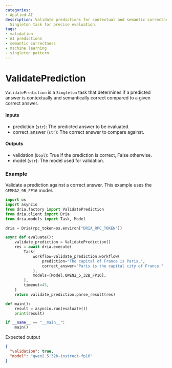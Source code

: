 ```yaml
---
categories:
- Applied AI
description: Validate predictions for contextual and semantic correctness using a
  Singleton task for precise evaluation.
tags:
- validation
- AI predictions
- semantic correctness
- machine learning
- singleton pattern
---
```


# ValidatePrediction

`ValidatePrediction` is a `Singleton` task that determines if a predicted answer is contextually and semantically correct compared to a given correct answer.

#### Inputs
- prediction (`str`): The predicted answer to be evaluated.
- correct_answer (`str`): The correct answer to compare against.

#### Outputs
- validation (`bool`): True if the prediction is correct, False otherwise.
- model (`str`): The model used for validation.

### Example

Validate a prediction against a correct answer. This example uses the `GEMMA2_9B_FP16` model.

```python
import os
import asyncio
from dria.factory import ValidatePrediction
from dria.client import Dria
from dria.models import Task, Model

dria = Dria(rpc_token=os.environ["DRIA_RPC_TOKEN"])

async def evaluate():
    validate_prediction = ValidatePrediction()
    res = await dria.execute(
        Task(
            workflow=validate_prediction.workflow(
                prediction="The capital of France is Paris.",
                correct_answer="Paris is the capital city of France."
            ),
            models=[Model.QWEN2_5_32B_FP16],
        ),
        timeout=45,
    )
    return validate_prediction.parse_result(res)

def main():
    result = asyncio.run(evaluate())
    print(result)

if __name__ == "__main__":
    main()
```

Expected output

```json
{
  "validation": true, 
  "model": "qwen2.5:32b-instruct-fp16"
}
```
